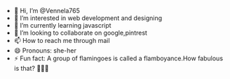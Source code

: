 - 👋 Hi, I’m @Vennela765
- 👀 I’m interested in web development and designing
- 🌱 I’m currently learning javascript
- 💞️ I’m looking to collaborate on google,pintrest
- 📫 How to reach me through mail
- 😄 Pronouns: she-her
- ⚡ Fun fact: A group of flamingoes is called a flamboyance.How fabulous is that? 🦩💃🏻

<!---
Vennela765/Vennela765 is a ✨ special ✨ repository because its `README.md` (this file) appears on your GitHub profile.
You can click the Preview link to take a look at your changes.
--->
